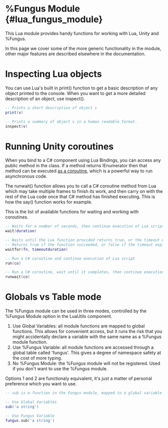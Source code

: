 # %Fungus Module {#lua_fungus_module}

This Lua module provides handy functions for working with Lua, Unity and %Fungus. 

In this page we cover some of the more generic functionality in the module, other major features are described elsewhere in the documentation.

# Inspecting Lua objects

You can use Lua's built in print() function to get a basic description of any object printed to the console. When you want to get a more detailed description of an object, use inspect().

```lua
-- Prints a short description of object v
print(v)

-- Prints a summary of object v in a human readable format.
inspect(v)
```

# Running Unity coroutines

When you bind to a C# component using Lua Bindings, you can access any public method in the class. If a method returns IEnumerator then that method can be executed [as a coroutine](http://docs.unity3d.com/Manual/Coroutines.html), which is a powerful way to run asynchronous code. 

The runwait() function allows you to call a C# coroutine method from Lua which may take multiple frames to finish its work, and then carry on with the rest of the Lua code once that C# method has finished executing. This is how the say() function works for example.

This is the list of available functions for waiting and working with coroutines.


```lua
-- Waits for a number of seconds, then continue execution of Lua script
wait(duration)

-- Waits until the Lua function provided returns true, or the timeout expires.
-- Returns true if the function succeeded, or false if the timeout expired
waitfor(fn, timeoutduration)

-- Run a C# coroutine and continue execution of Lua script
run(co)

-- Run a C# coroutine, wait until it completes, then continue execution of Lua script
runwait(co)
```

# Globals vs Table mode

The %Fungus module can be used in three modes, controlled by the %Fungus Module option in the LuaUtils component.  

1. Use Global Variables: all module functions are mapped to global functions. This allows for convenient access, but it runs the risk that you might accidentally declare a variable with the same name as a %Fungus module function.
2. Use %Fungus Variable: all module functions are accessed through a global table called 'fungus'. This gives a degree of namespace safety at the cost of more typing. 
3. No %Fungus Module: the %Fungus module will not be registered. Used if you don't want to use the %Fungus module.

Options 1 and 2 are functionaly equivalent, it's just a matter of personal preference which you want to use.

```lua
-- sub is a function in the Fungus module, mapped to a global variable

-- Use Global Variables
sub('a string')

-- Use Fungus Variable
fungus.sub('a string')
```